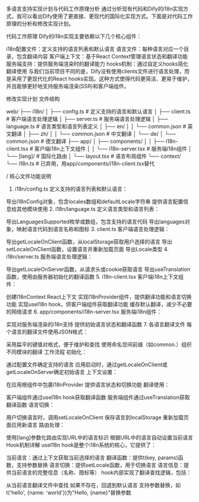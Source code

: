 多语言支持实现计划与代码工作原理分析
通过分析现有代码和Dify的i18n实现方式，我可以看出Dify使用了更直接、更现代的国际化实现方式。下面是对代码工作原理的分析和修改实现计划。

代码工作原理
Dify的i18n实现主要依赖以下几个核心组件：

i18n配置文件：定义支持的语言列表和默认语言
语言文件：每种语言对应一个目录，包含翻译内容
客户端上下文：基于React Context管理语言状态和翻译功能
服务端支持：提供服务端渲染时的翻译能力
hooks机制：通过自定义hooks简化翻译使用
与我们当前项目不同的是，Dify没有使用clients文件进行语言处理，而是采用了更现代化的React hooks实现。这种方式使得代码更简洁、更易于维护，并且能够更好地支持服务端渲染(SSR)和客户端组件。

修改实现计划
文件结构

web/
  ├── i18n/
  │   ├── config.ts            # 定义支持的语言和默认语言
  │   ├── client.ts            # 客户端语言处理逻辑
  │   ├── server.ts            # 服务端语言处理逻辑
  │   ├── language.ts          # 语言类型和语言列表定义
  │   ├── en/
  │   │   └── common.json      # 英文翻译
  │   ├── zh/
  │   │   └── common.json      # 中文翻译
  │   └── de/
  │       └── common.json      # 德文翻译
  ├── app/
  │   ├── components/
  │   │   ├── i18n-client.tsx  # 客户端i18n上下文组件
  │   │   └── i18n-server.tsx  # 服务端i18n组件
  │   └── [lang]/              # 国际化路由
  │       └── layout.tsx       # 语言布局组件
  └── context/
      └── i18n.ts              # 已弃用，用app/components/i18n-client.tsx替代


/
核心文件功能说明
1. i18n/config.ts
定义支持的语言列表和默认语言：

导出i18nConfig对象，包含locales数组和defaultLocale字符串
提供语言配置信息给其他模块使用
2. i18n/language.ts
定义语言类型和语言列表：

导出LanguagesSupported枚举或数组，包含支持的语言代码
导出languages对象，映射语言代码到语言名称和图标
3. client.ts
客户端语言处理逻辑：

导出getLocaleOnClient函数，从localStorage获取用户选择的语言
导出setLocaleOnClient函数，设置语言并重新加载页面
导出Locale类型
4. i18n/server.ts
服务端语言处理逻辑：

导出getLocaleOnServer函数，从请求头或cookie获取语言
导出useTranslation函数，使用由服务器初始化的翻译函数
5. i18n-client.tsx
客户端i18n上下文组件：

创建I18nContext React上下文
实现I18nProvider组件，提供翻译功能和语言切换功能
实现useI18n hook，供客户端组件获取翻译功能
缓存默认翻译，减少不必要的网络请求
6. app/components/i18n-server.tsx
服务端i18n组件：

实现对服务端渲染的i18n支持
提供初始语言状态和翻译函数
7. 各语言翻译文件
每个语言的翻译文件使用JSON格式：

采用扁平的键值对格式，便于维护和查找
使用命名空间前缀（如common.）组织不同模块的翻译
工作流程
初始化：

通过配置文件确定支持的语言
应用启动时，通过getLocaleOnClient或getLocaleOnServer确定初始语言
上下文设置：

在应用根组件中包裹I18nProvider
提供语言状态和切换功能
翻译使用：

客户端组件通过useI18n hook获取翻译函数
服务端组件通过useTranslation获取翻译函数
语言切换：

用户切换语言时，调用setLocaleOnClient
保存语言到localStorage
重新加载页面应用新语言
路由处理：

使用[lang]参数化路由实现URL中的语言标识
根据URL中的语言自动设置当前语言
Hook机制详解
useI18n hook是整个i18n系统的核心，它提供了：

当前语言：通过上下文获取当前选择的语言
翻译函数：提供t(key, params)函数，支持参数替换
语言切换：提供setLocale函数，用于切换语言
语言信息：提供当前语言的完整信息（名称、图标等）
hook内部实现了翻译查找逻辑，包括：

从当前语言翻译文件中查找
如果不存在，回退到默认语言
支持参数替换，如t('hello', {name: 'world'})为"Hello, {name}"替换参数